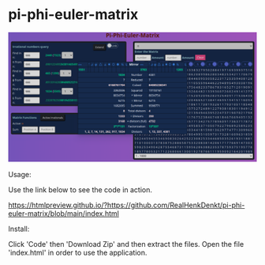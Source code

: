 # pi-phi-euler-matrix


![alt text](https://github.com/RealHenkDenkt/pi-phi-euler-matrix/blob/main/img/pi-phi-euler-matrix.png?raw=true)

Usage:

Use the link below to see the code in action.

https://htmlpreview.github.io/?https://github.com/RealHenkDenkt/pi-phi-euler-matrix/blob/main/index.html


Install:

Click 'Code' then 'Download Zip' and then extract the files. Open the file 'index.html' in order to use the application.




